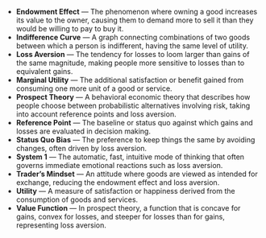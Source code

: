 - **Endowment Effect** — The phenomenon where owning a good increases its value to the owner, causing them to demand more to sell it than they would be willing to pay to buy it.  
- **Indifference Curve** — A graph connecting combinations of two goods between which a person is indifferent, having the same level of utility.  
- **Loss Aversion** — The tendency for losses to loom larger than gains of the same magnitude, making people more sensitive to losses than to equivalent gains.  
- **Marginal Utility** — The additional satisfaction or benefit gained from consuming one more unit of a good or service.  
- **Prospect Theory** — A behavioral economic theory that describes how people choose between probabilistic alternatives involving risk, taking into account reference points and loss aversion.  
- **Reference Point** — The baseline or status quo against which gains and losses are evaluated in decision making.  
- **Status Quo Bias** — The preference to keep things the same by avoiding changes, often driven by loss aversion.  
- **System 1** — The automatic, fast, intuitive mode of thinking that often governs immediate emotional reactions such as loss aversion.  
- **Trader’s Mindset** — An attitude where goods are viewed as intended for exchange, reducing the endowment effect and loss aversion.  
- **Utility** — A measure of satisfaction or happiness derived from the consumption of goods and services.  
- **Value Function** — In prospect theory, a function that is concave for gains, convex for losses, and steeper for losses than for gains, representing loss aversion.
